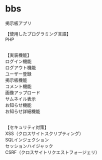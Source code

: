 # bbs

掲示板アプリ<br>

【使用したプログラミング言語】<br>
    PHP<br><br>

【実装機能】<br>
    ログイン機能<br>
    ログアウト機能<br>
    ユーザー登録<br>
    掲示板機能<br>
    コメント機能<br>
    画像アップロード<br>
    サムネイル表示<br>
    お知らせ機能<br>
    お知らせ詳細機能<br><br>
    
【セキュリティ対策】<br>
    XSS（クロスサイトスクリプティング）<br>
    SQLインジェクション<br>
    セッションハイジャック<br>
    CSRF（クロスサイトリクエストフォージェリ）<br>